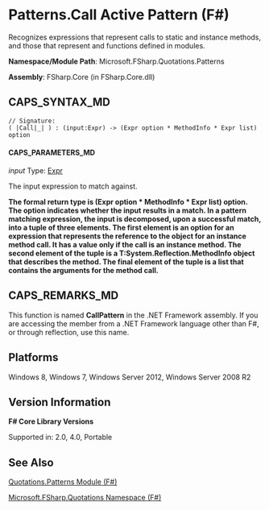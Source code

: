 # Patterns.Call Active Pattern (F#)

Recognizes expressions that represent calls to static and instance methods, and those that represent and functions defined in modules.

**Namespace/Module Path**: Microsoft.FSharp.Quotations.Patterns

**Assembly**: FSharp.Core (in FSharp.Core.dll)


## CAPS_SYNTAX_MD

```
// Signature:
( |Call|_| ) : (input:Expr) -> (Expr option * MethodInfo * Expr list) option
```

#### CAPS_PARAMETERS_MD
*input*
Type: [Expr](http://msdn.microsoft.com/en-us/library/ed6a2caf-69d4-45c2-ab97-e9b3be9bce65)


The input expression to match against.



**The formal return type is (Expr option &#42; MethodInfo &#42; Expr list) option. The option indicates whether the input results in a match. In a pattern matching expression, the input is decomposed, upon a successful match, into a tuple of three elements. The first element is an option for an expression that represents the reference to the object for an instance method call. It has a value only if the call is an instance method. The second element of the tuple is a T:System.Reflection.MethodInfo object that describes the method. The final element of the tuple is a list that contains the arguments for the method call.**
## CAPS_REMARKS_MD
This function is named **CallPattern** in the .NET Framework assembly. If you are accessing the member from a .NET Framework language other than F#, or through reflection, use this name.


## Platforms
Windows 8, Windows 7, Windows Server 2012, Windows Server 2008 R2


## Version Information
**F# Core Library Versions**

Supported in: 2.0, 4.0, Portable




## See Also
[Quotations.Patterns Module &#40;F&#35;&#41;](Quotations.Patterns+Module+%28F%23%29.md)

[Microsoft.FSharp.Quotations Namespace &#40;F&#35;&#41;](Microsoft.FSharp.Quotations+Namespace+%28F%23%29.md)

